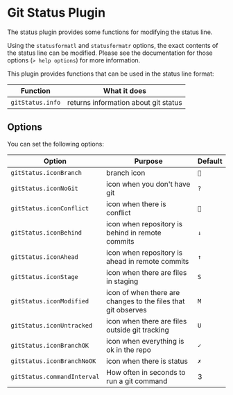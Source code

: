 # Git Status Plugin

The status plugin provides some functions for modifying the status line.

Using the `statusformatl` and `statusformatr` options, the exact contents
of the status line can be modified. Please see the documentation for
those options (`> help options`) for more information.

This plugin provides functions that can be used in the status line format:

| Function         | What it does
| ---------------- | ------------
| `gitStatus.info` | returns information about git status

## Options

You can set the following options:

| Option                     | Purpose                                                       | Default
| -------------------------- | ------------------------------------------------------------- | -------
| `gitStatus.iconBranch`     | branch icon                                                   | ``
| `gitStatus.iconNoGit`      | icon when you don't have git                                  | `?`
| `gitStatus.iconConflict`   | icon when there is conflict                                   | ``
| `gitStatus.iconBehind`     | icon when repository is behind in remote commits              | `↓`
| `gitStatus.iconAhead`      | icon when repository is ahead in remote commits               | `↑`
| `gitStatus.iconStage`      | icon when there are files in staging                          | `S`
| `gitStatus.iconModified`   | icon of when there are changes to the files that git observes | `M`
| `gitStatus.iconUntracked`  | icon when there are files outside git tracking                | `U`
| `gitStatus.iconBranchOK`   | icon when everything is ok in the repo                        | `✓`
| `gitStatus.iconBranchNoOK` | icon when there is status                                     | `✗`
| `gitStatus.commandInterval`| How often in seconds to run a git command                     | 3
